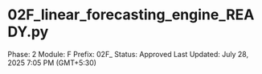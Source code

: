# 02F_linear_forecasting_engine_READY.py

Phase: 2
Module: F
Prefix: 02F_
Status: Approved
Last Updated: July 28, 2025 7:05 PM (GMT+5:30)
